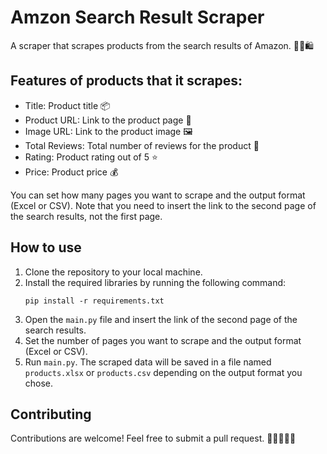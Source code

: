 <!DOCTYPE html>
<html lang="en">
<body>
	<h1>Amzon Search Result Scraper</h1>
<p>A scraper that scrapes products from the search results of Amazon. 🕵️‍♂️🛍️</p>

  <h2>Features of products that it scrapes:</h2>
  <ul>
  <li>Title: Product title 📦</li>
  <li>Product URL: Link to the product page 🔗</li>
  <li>Image URL: Link to the product image 🖼️</li>
  <li>Total Reviews: Total number of reviews for the product 🌟</li>
  <li>Rating: Product rating out of 5 ⭐</li>
  <li>Price: Product price 💰</li>
  </ul>

  <p>You can set how many pages you want to scrape and the output format (Excel or CSV). Note that you need to insert the link to the second page of the search results, not the first page.</p>

  <h2>How to use</h2>
  <ol>
  <li>Clone the repository to your local machine.</li>
  <li>Install the required libraries by running the following command:</li>
  <pre><code>pip install -r requirements.txt</code></pre>
  <li>Open the <code>main.py</code> file and insert the link of the second page of the search results.</li>
  <li>Set the number of pages you want to scrape and the output format (Excel or CSV).</li>
  <li>Run <code>main.py</code>. The scraped data will be saved in a file named <code>products.xlsx</code> or <code>products.csv</code> depending on the output format you chose.</li>
  </ol>

  <h2>Contributing</h2>
  <p>Contributions are welcome! Feel free to submit a pull request. 🤝👨‍💻👩‍💻</p>
  </body>
  </html>
